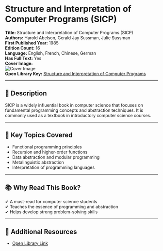 # Structure and Interpretation of Computer Programs (SICP)

**Title:** Structure and Interpretation of Computer Programs (SICP)  
**Authors:** Harold Abelson, Gerald Jay Sussman, Julie Sussman  
**First Published Year:** 1985  
**Edition Count:** 16  
**Language:** English, French, Chinese, German  
**Has Full Text:** Yes  
**Cover Image:**  
![Cover Image](https://covers.openlibrary.org/b/id/149338-L.jpg)  
**Open Library Key:** [Structure and Interpretation of Computer Programs](https://openlibrary.org/works/OL3267304W)  

---

## 📖 Description  
SICP is a widely influential book in computer science that focuses on fundamental programming concepts and abstraction techniques. It is commonly used as a textbook in introductory computer science courses.

---

## 📌 Key Topics Covered  
- Functional programming principles  
- Recursion and higher-order functions  
- Data abstraction and modular programming  
- Metalinguistic abstraction  
- Interpretation of programming languages  

---

## 📚 Why Read This Book?  
✔ A must-read for computer science students  
✔ Teaches the essence of programming and abstraction  
✔ Helps develop strong problem-solving skills  

---

## 🔗 Additional Resources  
- [Open Library Link](https://openlibrary.org/works/OL3267304W)  
